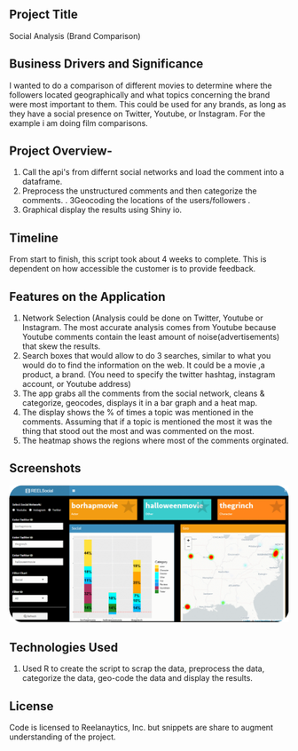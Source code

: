 

## Project Title 
Social Analysis (Brand Comparison)

## Business Drivers and Significance
I wanted to do a comparison of different movies to determine where the followers located geographically and what topics concerning the brand were most important to them. This could be used for any brands, as long as they have a social presence on Twitter, Youtube, or Instagram. For the example i am doing film comparisons. 

## Project Overview- 
1. Call the api's from differnt social networks and load the comment into a dataframe.  
2. Preprocess the unstructured comments and then categorize the comments. 
. 3Geocoding the locations of the users/followers .
4. Graphical display the results using Shiny io. 

## Timeline
From start to finish, this script took about 4 weeks to complete. This is dependent on how accessible the customer is to provide feedback. 

## Features on the Application
1. Network Selection (Analysis could be done on Twitter, Youtube or Instagram. The most accurate analysis comes from Youtube because Youtube comments contain the least amount of noise(advertisements) that skew the results.
2. Search boxes that would allow to do 3 searches, similar to what you would do to find the information on the web. It could be a movie ,a product, a brand. (You need to specify the twitter hashtag, instagram account, or Youtube address)
3. The app grabs all the comments from the social network, cleans & categorize, geocodes, displays it in a bar graph and a heat map.
4. The display shows the % of times a topic was mentioned in the comments. Assuming that if a topic is mentioned the most it was the thing that stood out the most and was commented on the most.
5. The heatmap shows the regions where most of the comments orginated. 

## Screenshots
![Alt text](/social_analysis/social_2.gif?raw=true "Social Sentiment App")

## Technologies Used
1. Used R to create the script to scrap the data, preprocess the data, categorize the data, geo-code the data and display the results.

## License
Code is licensed to Reelanaytics, Inc. but snippets are share to augment understanding of the project.


